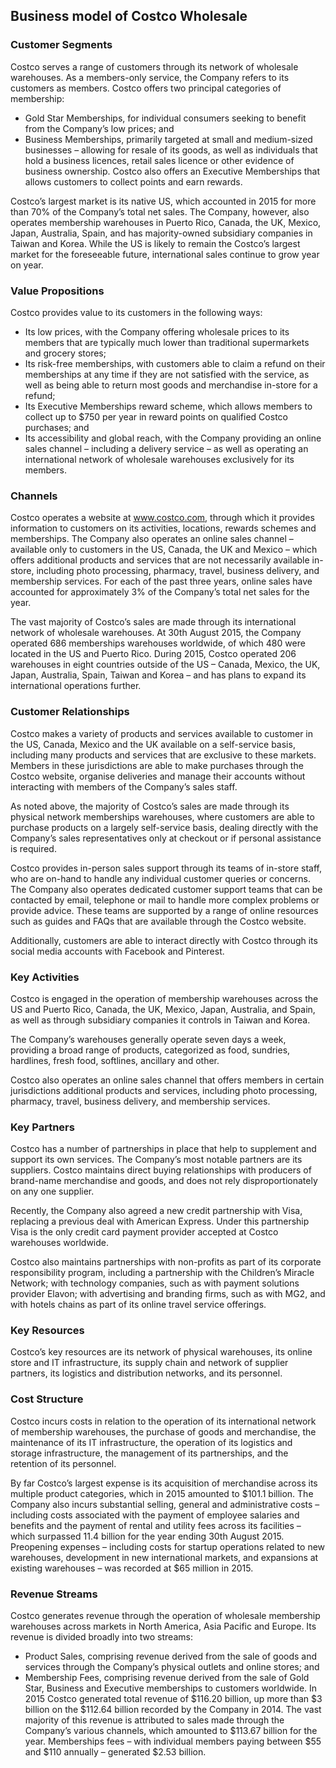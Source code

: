 Business model of Costco Wholesale
----------------------------------

 ### Customer Segments

 Costco serves a range of customers through its network of wholesale warehouses. As a members-only service, the Company refers to its customers as members. Costco offers two principal categories of membership:

  * Gold Star Memberships, for individual consumers seeking to benefit from the Company’s low prices; and
 * Business Memberships, primarily targeted at small and medium-sized businesses – allowing for resale of its goods, as well as individuals that hold a business licences, retail sales licence or other evidence of business ownership.
  Costco also offers an Executive Memberships that allows customers to collect points and earn rewards.

 Costco’s largest market is its native US, which accounted in 2015 for more than 70% of the Company’s total net sales. The Company, however, also operates membership warehouses in Puerto Rico, Canada, the UK, Mexico, Japan, Australia, Spain, and has majority-owned subsidiary companies in Taiwan and Korea. While the US is likely to remain the Costco’s largest market for the foreseeable future, international sales continue to grow year on year.

 ### Value Propositions

 Costco provides value to its customers in the following ways:

  * Its low prices, with the Company offering wholesale prices to its members that are typically much lower than traditional supermarkets and grocery stores;
 * Its risk-free memberships, with customers able to claim a refund on their memberships at any time if they are not satisfied with the service, as well as being able to return most goods and merchandise in-store for a refund;
 * Its Executive Memberships reward scheme, which allows members to collect up to $750 per year in reward points on qualified Costco purchases; and
 * Its accessibility and global reach, with the Company providing an online sales channel – including a delivery service – as well as operating an international network of wholesale warehouses exclusively for its members.
  ### Channels

 Costco operates a website at www.costco.com, through which it provides information to customers on its activities, locations, rewards schemes and memberships. The Company also operates an online sales channel – available only to customers in the US, Canada, the UK and Mexico – which offers additional products and services that are not necessarily available in-store, including photo processing, pharmacy, travel, business delivery, and membership services. For each of the past three years, online sales have accounted for approximately 3% of the Company’s total net sales for the year.

 The vast majority of Costco’s sales are made through its international network of wholesale warehouses. At 30th August 2015, the Company operated 686 memberships warehouses worldwide, of which 480 were located in the US and Puerto Rico. During 2015, Costco operated 206 warehouses in eight countries outside of the US – Canada, Mexico, the UK, Japan, Australia, Spain, Taiwan and Korea – and has plans to expand its international operations further.

 ### Customer Relationships

 Costco makes a variety of products and services available to customer in the US, Canada, Mexico and the UK available on a self-service basis, including many products and services that are exclusive to these markets. Members in these jurisdictions are able to make purchases through the Costco website, organise deliveries and manage their accounts without interacting with members of the Company’s sales staff.

 As noted above, the majority of Costco’s sales are made through its physical network memberships warehouses, where customers are able to purchase products on a largely self-service basis, dealing directly with the Company’s sales representatives only at checkout or if personal assistance is required.

 Costco provides in-person sales support through its teams of in-store staff, who are on-hand to handle any individual customer queries or concerns. The Company also operates dedicated customer support teams that can be contacted by email, telephone or mail to handle more complex problems or provide advice. These teams are supported by a range of online resources such as guides and FAQs that are available through the Costco website.

 Additionally, customers are able to interact directly with Costco through its social media accounts with Facebook and Pinterest.

 ### Key Activities

 Costco is engaged in the operation of membership warehouses across the US and Puerto Rico, Canada, the UK, Mexico, Japan, Australia, and Spain, as well as through subsidiary companies it controls in Taiwan and Korea.

 The Company’s warehouses generally operate seven days a week, providing a broad range of products, categorized as food, sundries, hardlines, fresh food, softlines, ancillary and other.

 Costco also operates an online sales channel that offers members in certain jurisdictions additional products and services, including photo processing, pharmacy, travel, business delivery, and membership services.

 ### Key Partners

 Costco has a number of partnerships in place that help to supplement and support its own services. The Company’s most notable partners are its suppliers. Costco maintains direct buying relationships with producers of brand-name merchandise and goods, and does not rely disproportionately on any one supplier.

 Recently, the Company also agreed a new credit partnership with Visa, replacing a previous deal with American Express. Under this partnership Visa is the only credit card payment provider accepted at Costco warehouses worldwide.

 Costco also maintains partnerships with non-profits as part of its corporate responsibility program, including a partnership with the Children’s Miracle Network; with technology companies, such as with payment solutions provider Elavon; with advertising and branding firms, such as with MG2, and with hotels chains as part of its online travel service offerings.

 ### Key Resources

 Costco’s key resources are its network of physical warehouses, its online store and IT infrastructure, its supply chain and network of supplier partners, its logistics and distribution networks, and its personnel.

 ### Cost Structure

 Costco incurs costs in relation to the operation of its international network of membership warehouses, the purchase of goods and merchandise, the maintenance of its IT infrastructure, the operation of its logistics and storage infrastructure, the management of its partnerships, and the retention of its personnel.

 By far Costco’s largest expense is its acquisition of merchandise across its multiple product categories, which in 2015 amounted to $101.1 billion. The Company also incurs substantial selling, general and administrative costs – including costs associated with the payment of employee salaries and benefits and the payment of rental and utility fees across its facilities – which surpassed 11.4 billion for the year ending 30th August 2015. Preopening expenses – including costs for startup operations related to new warehouses, development in new international markets, and expansions at existing warehouses – was recorded at $65 million in 2015.

 ### Revenue Streams

 Costco generates revenue through the operation of wholesale membership warehouses across markets in North America, Asia Pacific and Europe. Its revenue is divided broadly into two streams:

  * Product Sales, comprising revenue derived from the sale of goods and services through the Company’s physical outlets and online stores; and
 * Membership Fees, comprising revenue derived from the sale of Gold Star, Business and Executive memberships to customers worldwide.
  In 2015 Costco generated total revenue of $116.20 billion, up more than $3 billion on the $112.64 billion recorded by the Company in 2014. The vast majority of this revenue is attributed to sales made through the Company’s various channels, which amounted to $113.67 billion for the year. Memberships fees – with individual members paying between $55 and $110 annually – generated $2.53 billion.